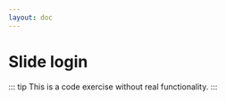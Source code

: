 ```yaml
---
layout: doc
---
```


<script setup>
import SlideLogin from '../../modules/practice/slide-login/slideLogin.vue'
</script>

# Slide login

::: tip
This is a code exercise without real functionality.
:::

<DemoContainer title="基本使用">
<ClientOnly>
<SlideLogin></SlideLogin>
</ClientOnly>
<!-- 这个源码引用方式是 vuepress 提供的 https://www.bookstack.cn/read/vuepress2-zh/e4e8d14a07207066.md-->
</DemoContainer>


<style>
    /* VPContent响应设计：
    min-width: 1440px，padding
    min-width: 960px，padding
·   padding = 0
    */
    .VPContent .VPDoc .vp-doc._front_practice_slide-login{
        /* background-color:#ecf0f3; */
    }
    @media (max-width:1050px) {
            width: 650px;
    }
    @media (min-width:1440px){
        .VPContent .VPDoc .vp-doc._front_practice_slide-login{
            width:1000px;
        }
    }
</style>
